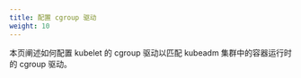 ```yaml
---
title: 配置 cgroup 驱动
weight: 10
---
```


本页阐述如何配置 kubelet 的 cgroup 驱动以匹配 kubeadm 集群中的容器运行时的 cgroup 驱动。

